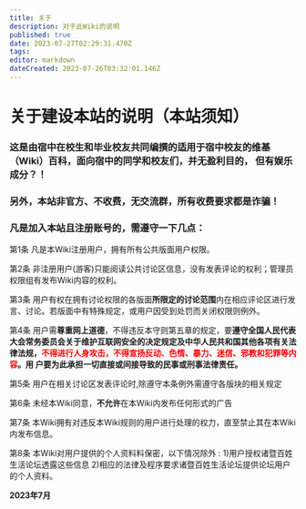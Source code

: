 ```yaml
---
title: 关于
description: 对于此Wiki的说明
published: true
date: 2023-07-27T02:29:31.470Z
tags: 
editor: markdown
dateCreated: 2023-07-26T03:32:01.146Z
---
```


# 关于建设本站的说明（本站须知）

### 这是由宿中在校生和毕业校友共同编撰的适用于宿中校友的维基（Wiki）百科，面向宿中的同学和校友们，并无盈利目的， <span class="heimu" title="你知道的太多了">但有娱乐成分？！</span>

### 另外，本站非官方、不收费，无交流群，所有收费要求都是诈骗！   
### 凡是加入本站且注册账号的，需遵守一下几点：

第1条	凡是本Wiki注册用户，拥有所有公共版面用户权限。

第2条	非注册用户(游客)只能阅读公共讨论区信息，没有发表评论的权利；管理员权限组有发布Wiki内容的权利。

第3条	用户有权在拥有讨论权限的各版面**所限定的讨论范围**内在相应评论区进行发言、讨论。若版面中有特殊规定，或用户因受到处罚而关闭权限则例外。

第4条	用户需**尊重网上道德**，不得违反本守则第五章的规定，要**遵守全国人民代表大会常务委员会关于维护互联网安全的决定规定及中华人民共和国其他各项有关法律法规，<font color='#FF0000'>不得进行人身攻击，不得宣扬反动、色情、暴力、迷信、邪教和犯罪等内容</font>。用
户要为此承担一切直接或间接导致的民事或刑事法律责任。**

第5条	用户在相关讨论区发表评论时,除遵守本条例外需遵守各版块的相关规定

第6条	未经本Wiki同意，**不允许**在本Wiki内发布任何形式的广告

第7条	本Wiki拥有对违反本Wiki规则的用户进行处理的权力，直至禁止其在本Wiki内发布信息。

第8条 本Wiki对用户提供的个人资料料保密，以下情况除外 :
	1)用户授权诸暨百姓生活论坛透露这些信息
	2)相应的法律及程序要求诸暨百姓生活论坛提供论坛用户的个人资料。

**2023年7月**
